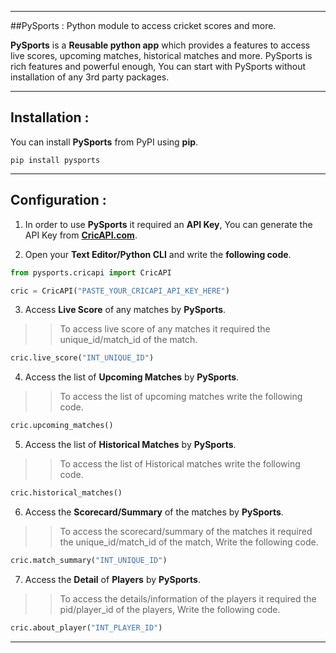___
##PySports : Python module to access cricket scores and more.

**PySports** is a **Reusable python app** which provides a features to access live scores, upcoming matches, historical matches and more. PySports is rich features and powerful enough, You can start with PySports without installation of any 3rd party packages.
___


## Installation :
You can install **PySports** from PyPI using **pip**.

``` pip install pysports ```
___


## Configuration :
1. In order to use **PySports** it required an **API Key**, You can generate the API Key from **[CricAPI.com](https://www.cricapi.com/)**.

2. Open your **Text Editor/Python CLI** and write the **following code**.
```python
from pysports.cricapi import CricAPI

cric = CricAPI("PASTE_YOUR_CRICAPI_API_KEY_HERE")
```

3. Access **Live Score** of any matches by **PySports**.
>> To access live score of any matches it required the unique_id/match_id of the match.
```python
cric.live_score("INT_UNIQUE_ID")
```

4. Access the list of **Upcoming Matches** by **PySports**.
>> To access the list of upcoming matches write the following code.
```python
cric.upcoming_matches()
```

5. Access the list of **Historical Matches** by **PySports**.
>> To access the list of Historical matches write the following code.
```python
cric.historical_matches()
```

6. Access the **Scorecard/Summary** of the matches by **PySports**.
>> To access the scorecard/summary of the matches it required the unique_id/match_id of the match, Write the following code.
```python
cric.match_summary("INT_UNIQUE_ID")
```

7. Access the **Detail** of **Players** by **PySports**.
>> To access the details/information of the players it required the pid/player_id of the players, Write the following code.
```python
cric.about_player("INT_PLAYER_ID")
```
___